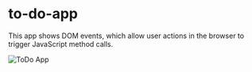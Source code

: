 # to-do-app

This app shows DOM events, which allow user actions in the browser to trigger JavaScript method calls.


![ToDo App](/blocjams-donotdelete.png)
